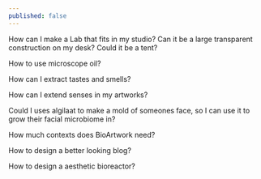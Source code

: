 ```yaml
---
published: false
---
```


How can I make a Lab that fits in my studio? Can it be a large transparent construction on my desk? Could it be a tent? 

How to use microscope oil?

How can I extract tastes and smells?

How can I extend senses in my artworks?

Could I uses algilaat to make a mold of someones face, so I can use it to grow their facial microbiome in?

How much contexts does BioArtwork need?

How to design a better looking blog?

How to design a aesthetic bioreactor?
